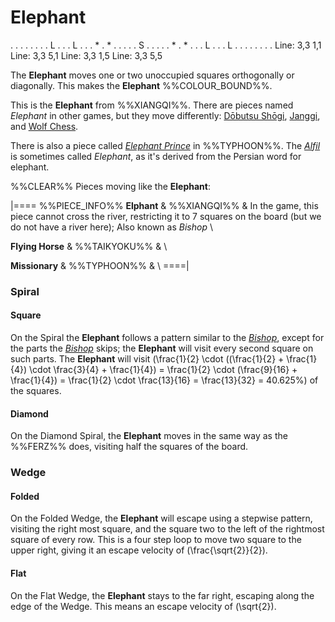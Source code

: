 # Elephant

<div class = "movement">
. . . . . . .
. L . . . L .
. . * . * . .
. . . S . . .
. . * . * . .
. L . . . L .
. . . . . . .
Line: 3,3 1,1
Line: 3,3 5,1
Line: 3,3 1,5
Line: 3,3 5,5
</div>

The **Elephant** moves one or two unoccupied squares orthogonally
or diagonally. This makes the **Elephant** %%COLOUR_BOUND%%.

This is the **Elephant** from %%XIANGQI%%. There are pieces named
*Elephant* in other games, but they move differently:
[D&#x14d;butsu Sh&#x14d;gi](ferz.html), [Janggi](elephant_janggi.html), and
[Wolf Chess](amazon_rider.html).

There is also a piece called [*Elephant Prince*](king.html) in
%%TYPHOON%%. The [*Alfil*](alfil.html) is sometimes called *Elephant*,
as it's derived from the Persian word for elephant.

%%CLEAR%%
Pieces moving like the **Elephant**:

|====
%%PIECE_INFO%%
  **Elphant**
& %%XIANGQI%%
& In the game, this piece cannot cross the river, restricting
  it to 7 squares on the board (but we do not have a river here);
  Also known as *Bishop* \\

  **Flying Horse**
& %%TAIKYOKU%%
& \\

  **Missionary**
& %%TYPHOON%%
& \\
====|

### Spiral

#### Square

On the Spiral the **Elephant** follows a pattern similar to the
[*Bishop*](bishop.html), except for the parts the [*Bishop*](bishop.html)
skips; the **Elephant** will visit every second square on such parts.
The **Elephant** will visit
\(\frac{1}{2} \cdot
((\frac{1}{2} + \frac{1}{4}) \cdot \frac{3}{4} + \frac{1}{4}) =
  \frac{1}{2} \cdot (\frac{9}{16} + \frac{1}{4}) =
  \frac{1}{2} \cdot \frac{13}{16} = \frac{13}{32} = 40.625\%\)
of the squares.

#### Diamond

On the Diamond Spiral, the **Elephant** moves in the same way as the
%%FERZ%% does, visiting half the squares of the board.

### Wedge

#### Folded

On the Folded Wedge, the **Elephant** will escape using a stepwise pattern, 
visiting the right most square, and the square two to the left of the
rightmost square of every row. This is a four step loop to move two
square to the upper right, giving it an escape velocity of
\(\frac{\sqrt{2}}{2}\).

#### Flat

On the Flat Wedge, the **Elephant** stays to the far right, escaping
along the edge of the Wedge. This means an escape velocity of
\(\sqrt{2}\).
